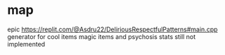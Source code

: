 # map
 epic
https://replit.com/@Asdru22/DeliriousRespectfulPatterns#main.cpp
generator for cool items
magic items and psychosis stats still not implemented